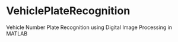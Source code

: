 # VehiclePlateRecognition
Vehicle Number Plate Recognition using Digital Image Processing in MATLAB
